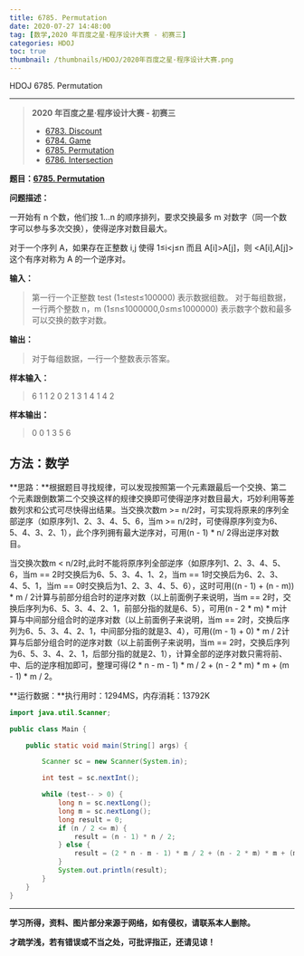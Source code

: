 ```yaml
---
title: 6785. Permutation
date: 2020-07-27 14:48:00
tag: [数学,2020 年百度之星·程序设计大赛 - 初赛三]
categories: HDOJ
toc: true
thumbnail: /thumbnails/HDOJ/2020年百度之星·程序设计大赛.png
---
```


HDOJ 6785. Permutation

<!--more-->

---

> **2020 年百度之星·程序设计大赛 - 初赛三**
>
>* [6783. Discount](/2020/07/27/6783.%20Discount/)
>* [6784. Game](/2020/07/27/6784.%20Game/)
>* [6785. Permutation](/2020/07/27/6785.%20Permutation/)
>* [6786. Intersection](/2020/07/27/6786.%20Intersection/)

**题目：[6785. Permutation](http://acm.hdu.edu.cn/showproblem.php?pid=6785)**

**问题描述：**

一开始有 n 个数，他们按 1...n 的顺序排列，要求交换最多 m 对数字（同一个数字可以参与多次交换），使得逆序对数目最大。

对于一个序列 A，如果存在正整数 i,j 使得 1≤i<j≤n 而且 A[i]>A[j]，则 <A[i],A[j]> 这个有序对称为 A 的一个逆序对。

**输入：**

 > 第一行一个正整数 test (1≤test≤100000) 表示数据组数。
> 对于每组数据，一行两个整数 n，m (1≤n≤1000000,0≤m≤1000000) 表示数字个数和最多可以交换的数字对数。

**输出：**

> 对于每组数据，一行一个整数表示答案。

**样本输入：**

 > 6
 > 1 1
 > 2 0
 > 2 1
 > 3 1
 > 4 1
 > 4 2

 **样本输出：**

 > 0
 > 0
 > 1
 > 3
 > 5
 > 6

## 方法：数学

**思路：**根据题目寻找规律，可以发现按照第一个元素跟最后一个交换、第二个元素跟倒数第二个交换这样的规律交换即可使得逆序对数目最大，巧妙利用等差数列求和公式可尽快得出结果。当交换次数m >= n/2时，可实现将原来的序列全部逆序（如原序列1、2、3、4、5、6，当m >= n/2时，可使得原序列变为6、5、4、3、2、1），此个序列拥有最大逆序对，可用(n - 1) * n/ 2得出逆序对数目。

当交换次数m < n/2时,此时不能将原序列全部逆序（如原序列1、2、3、4、5、6，当m == 2时交换后为6、5、3、4、1、2，当m == 1时交换后为6、2、3、4、5、1，当m == 0时交换后为1、2、3、4、5、6），这时可用((n - 1) + (n - m)) * m / 2计算与前部分组合时的逆序对数（以上前面例子来说明，当m == 2时，交换后序列为6、5、3、4、2、1，前部分指的就是6、5），可用(n - 2 * m) * m计算与中间部分组合时的逆序对数（以上前面例子来说明，当m == 2时，交换后序列为6、5、3、4、2、1，中间部分指的就是3、4），可用((m - 1) + 0) * m / 2计算与后部分组合时的逆序对数（以上前面例子来说明，当m == 2时，交换后序列为6、5、3、4、2、1，后部分指的就是2、1），计算全部的逆序对数只需将前、中、后的逆序相加即可，整理可得(2 * n - m - 1) * m / 2 + (n - 2 * m) * m + (m - 1) * m / 2。

**运行数据：**执行用时：1294MS，内存消耗：13792K

```java
import java.util.Scanner;

public class Main {

    public static void main(String[] args) {

        Scanner sc = new Scanner(System.in);

        int test = sc.nextInt();

        while (test-- > 0) {
            long n = sc.nextLong();
            long m = sc.nextLong();
            long result = 0;
            if (n / 2 <= m) {
                result = (n - 1) * n / 2;
            } else {
                result = (2 * n - m - 1) * m / 2 + (n - 2 * m) * m + (m - 1) * m / 2;
            }
            System.out.println(result);
        }
    }
}
```

---

**学习所得，资料、图片部分来源于网络，如有侵权，请联系本人删除。**

**才疏学浅，若有错误或不当之处，可批评指正，还请见谅！**